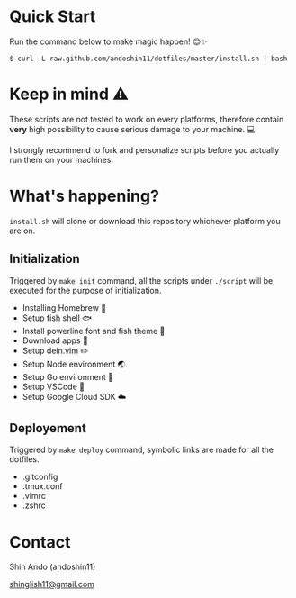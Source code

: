 # Quick Start

Run the command below to make magic happen! :heart_eyes::sparkles:

```shell
$ curl -L raw.github.com/andoshin11/dotfiles/master/install.sh | bash
```

# Keep in mind :warning:
These scripts are not tested to work on every platforms, therefore contain **very** high possibility to cause serious damage to your machine. :computer:

I strongly recommend to fork and personalize scripts before you actually run them on your machines.


# What's happening?

`install.sh` will clone or download this repository whichever platform you are on.

## Initialization
Triggered by `make init` command, all the scripts under `./script` will be executed for the purpose of initialization.

- Installing Homebrew :beer:
- Setup fish shell :fish:
- Install powerline font and fish theme :art:
- Download apps :apple:
- Setup dein.vim :pencil2:
- Setup Node environment :earth_asia:
- Setup Go environment :muscle:
- Setup VSCode :pencil:
- Setup Google Cloud SDK :cloud:


## Deployement
Triggered by `make deploy` command, symbolic links are made for all the dotfiles.

- .gitconfig
- .tmux.conf
- .vimrc
- .zshrc

# Contact
Shin Ando (andoshin11)

<shinglish11@gmail.com>

